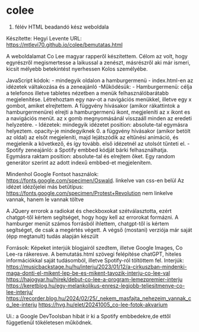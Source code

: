 # colee
1. félév HTML beadandó kész weboldala

Készítette: Hegyi Levente
URL: https://mtlevi70.github.io/colee/bemutatas.html

A weboldalamat Co Lee magyar rapperől készítettem. Célom az volt, hogy egyrészről megismertesse a laikussal a zenészt, másrészről aki már ismeri, kicsit mélyebb betekintést nyerhessen Kolos személyébe.

JavaScript kódok:
	- mindegyik oldalon a hamburgermenü
	- index.html-en az idézetek váltakozása és a zeneajánló
	-Működésük:
		- Hamburgermenü: célja a telefonos illetve tabletes nézetben a menük felhasználóbarátabb megjelenítése. Létrehoztam egy nav-ot a navigációs menükkel, illetve egy x gombot, amiket elrejtettem. A függvény hívásakor (amikor rákattintok a hamburgermenüre) elrejti a hamburgermenü ikont, megjeleníti az x ikont es a navigációs menüt. az x gomb megnyomásánál visszaáll minden az eredeti helyzetére.
		- Idézetek: mindegyik idézetet position: absolute-tal egymásra helyeztem. opacity-je mindegyiknek 0. a függvény hívásakor (amikor betölt az oldal) az elsőt megjeleníti, majd lejátszódik az eltűnési animáció, és megjelenik a következő, és így tovább. 
első idézetnél az utolsót tűnteti el.
		- Spotify zeneajánló: a Spotify embbed kódját bárki felhasználhatja. Egymásra raktam position: absolute-tal és elrejtem őket. Egy random generátor szerint az adott indexű embbed-et megjelenítem.

Mindenhol Google Fontsot használok: https://fonts.google.com/specimen/Oswald. linkelve van css-en belül
Az idézet idézőjelei más betűtípus:  https://fonts.google.com/specimen/Protest+Revolution nem linkelve vannak, hanem le vannak töltve

A JQuery errorok a radiokat és checkboxokat szétválasztotta, ezért chatgpt-től kértem segítséget, hogy hogy kell az errorokat formázni.
A hamburger menüt számos forrásból ihlettem, chatgpt-től is kértem segítséget, de csak a megértés végett. A végső (mostani) verziója már saját (épp megtanult) tudás alapján készült


Források:
Képeket interjúk blogjairól szedtem, illetve Google Images, Co Lee-ra rákeresve.
A bemutatás.html szövegi felépítése chatGPT, hiteles információkkal saját tudásomból, illetve Spotify-ról töltöttem fel.
	Interjúk:
		https://musicbackstage.hu/hu/interju/2023/01/12/a-cirkuszban-mindenki-maga-donti-el-mikent-lep-be-es-mikent-tavozik-interju-co-lee-val
		https://hajogyar.hu/hirek/debut-co-lee-a-program-lemezpremier-interju
		https://keretblog.hu/egy-melankolikus-enresz-legjobb-teljesitmenye-co-lee-interju/
		https://recorder.blog.hu/2024/02/25/_nekem_masfajta_nehezeim_vannak_co_lee-interju
		https://hvg.hu/elet/20241005_co-lee-fotok-akvarium

Ui.: a Google DevToolsban hibát ír ki a Spotify embbedekre,de ettől függetlenül tökéletesen működnek.
